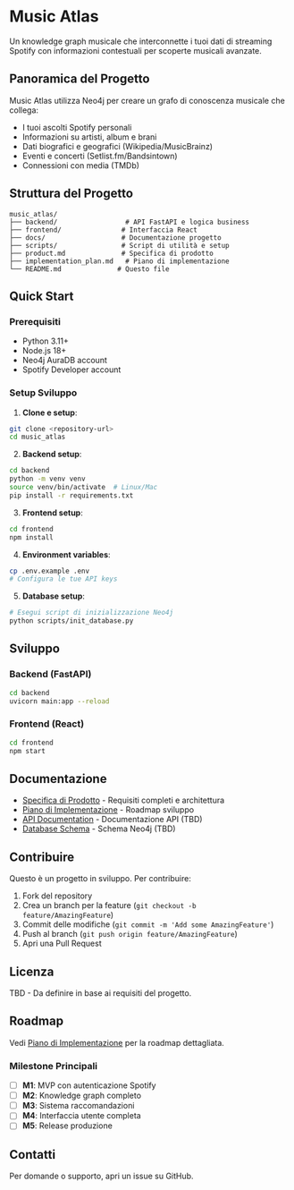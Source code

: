 # Music Atlas

Un knowledge graph musicale che interconnette i tuoi dati di streaming Spotify con informazioni contestuali per scoperte musicali avanzate.

## Panoramica del Progetto

Music Atlas utilizza Neo4j per creare un grafo di conoscenza musicale che collega:
- I tuoi ascolti Spotify personali
- Informazioni su artisti, album e brani
- Dati biografici e geografici (Wikipedia/MusicBrainz)
- Eventi e concerti (Setlist.fm/Bandsintown)
- Connessioni con media (TMDb)

## Struttura del Progetto

```
music_atlas/
├── backend/                 # API FastAPI e logica business
├── frontend/               # Interfaccia React
├── docs/                   # Documentazione progetto
├── scripts/                # Script di utilità e setup
├── product.md              # Specifica di prodotto
├── implementation_plan.md   # Piano di implementazione
└── README.md              # Questo file
```

## Quick Start

### Prerequisiti
- Python 3.11+
- Node.js 18+
- Neo4j AuraDB account
- Spotify Developer account

### Setup Sviluppo

1. **Clone e setup**:
```bash
git clone <repository-url>
cd music_atlas
```

2. **Backend setup**:
```bash
cd backend
python -m venv venv
source venv/bin/activate  # Linux/Mac
pip install -r requirements.txt
```

3. **Frontend setup**:
```bash
cd frontend
npm install
```

4. **Environment variables**:
```bash
cp .env.example .env
# Configura le tue API keys
```

5. **Database setup**:
```bash
# Esegui script di inizializzazione Neo4j
python scripts/init_database.py
```

## Sviluppo

### Backend (FastAPI)
```bash
cd backend
uvicorn main:app --reload
```

### Frontend (React)
```bash
cd frontend
npm start
```

## Documentazione

- [Specifica di Prodotto](product.md) - Requisiti completi e architettura
- [Piano di Implementazione](implementation_plan.md) - Roadmap sviluppo
- [API Documentation](docs/api.md) - Documentazione API (TBD)
- [Database Schema](docs/database.md) - Schema Neo4j (TBD)

## Contribuire

Questo è un progetto in sviluppo. Per contribuire:

1. Fork del repository
2. Crea un branch per la feature (`git checkout -b feature/AmazingFeature`)
3. Commit delle modifiche (`git commit -m 'Add some AmazingFeature'`)
4. Push al branch (`git push origin feature/AmazingFeature`)
5. Apri una Pull Request

## Licenza

TBD - Da definire in base ai requisiti del progetto.

## Roadmap

Vedi [Piano di Implementazione](implementation_plan.md) per la roadmap dettagliata.

### Milestone Principali
- [ ] **M1**: MVP con autenticazione Spotify
- [ ] **M2**: Knowledge graph completo
- [ ] **M3**: Sistema raccomandazioni
- [ ] **M4**: Interfaccia utente completa
- [ ] **M5**: Release produzione

## Contatti

Per domande o supporto, apri un issue su GitHub.
